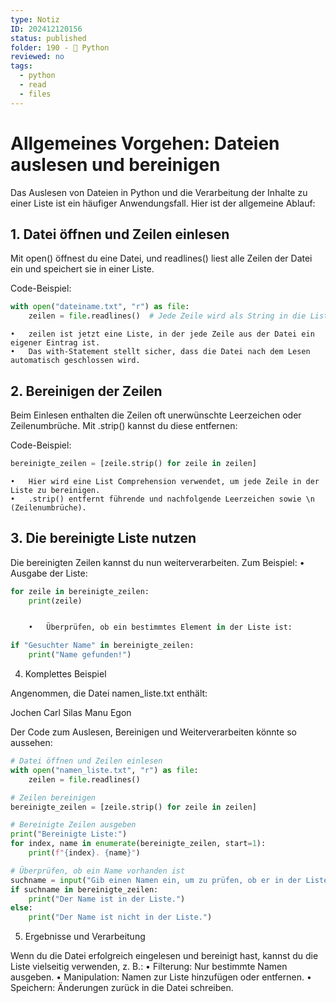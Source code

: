 ```yaml
---
type: Notiz
ID: 202412120156
status: published
folder: 190 - 🐍 Python
reviewed: no
tags:
  - python
  - read
  - files
---
```


# Allgemeines Vorgehen: Dateien auslesen und bereinigen

Das Auslesen von Dateien in Python und die Verarbeitung der Inhalte zu einer Liste ist ein häufiger Anwendungsfall. Hier ist der allgemeine Ablauf:

## 1. Datei öffnen und Zeilen einlesen

Mit open() öffnest du eine Datei, und readlines() liest alle Zeilen der Datei ein und speichert sie in einer Liste.

Code-Beispiel:
```python
with open("dateiname.txt", "r") as file:
    zeilen = file.readlines()  # Jede Zeile wird als String in die Liste geschrieben
```
	•	zeilen ist jetzt eine Liste, in der jede Zeile aus der Datei ein eigener Eintrag ist.
	•	Das with-Statement stellt sicher, dass die Datei nach dem Lesen automatisch geschlossen wird.

## 2. Bereinigen der Zeilen

Beim Einlesen enthalten die Zeilen oft unerwünschte Leerzeichen oder Zeilenumbrüche.
Mit .strip() kannst du diese entfernen:

Code-Beispiel:
```python
bereinigte_zeilen = [zeile.strip() for zeile in zeilen]
```

	•	Hier wird eine List Comprehension verwendet, um jede Zeile in der Liste zu bereinigen.
	•	.strip() entfernt führende und nachfolgende Leerzeichen sowie \n (Zeilenumbrüche).

## 3. Die bereinigte Liste nutzen

Die bereinigten Zeilen kannst du nun weiterverarbeiten. Zum Beispiel:
	•	Ausgabe der Liste:
```python
for zeile in bereinigte_zeilen:
    print(zeile)


	•	Überprüfen, ob ein bestimmtes Element in der Liste ist:

if "Gesuchter Name" in bereinigte_zeilen:
    print("Name gefunden!")

````


4. Komplettes Beispiel

Angenommen, die Datei namen_liste.txt enthält:

Jochen
Carl
Silas
Manu
Egon

Der Code zum Auslesen, Bereinigen und Weiterverarbeiten könnte so aussehen:
```python
# Datei öffnen und Zeilen einlesen
with open("namen_liste.txt", "r") as file:
    zeilen = file.readlines()

# Zeilen bereinigen
bereinigte_zeilen = [zeile.strip() for zeile in zeilen]

# Bereinigte Zeilen ausgeben
print("Bereinigte Liste:")
for index, name in enumerate(bereinigte_zeilen, start=1):
    print(f"{index}. {name}")

# Überprüfen, ob ein Name vorhanden ist
suchname = input("Gib einen Namen ein, um zu prüfen, ob er in der Liste ist: ")
if suchname in bereinigte_zeilen:
    print("Der Name ist in der Liste.")
else:
    print("Der Name ist nicht in der Liste.")
````

5. Ergebnisse und Verarbeitung

Wenn du die Datei erfolgreich eingelesen und bereinigt hast, kannst du die Liste vielseitig verwenden, z. B.:
	•	Filterung: Nur bestimmte Namen ausgeben.
	•	Manipulation: Namen zur Liste hinzufügen oder entfernen.
	•	Speichern: Änderungen zurück in die Datei schreiben.


